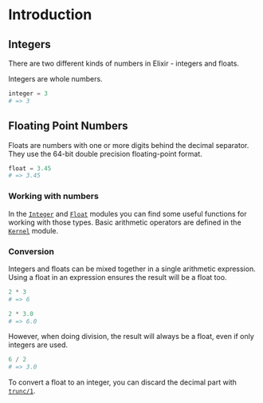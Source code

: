 # Introduction

## Integers

There are two different kinds of numbers in Elixir - integers and floats.

Integers are whole numbers.

``` elixir
integer = 3
# => 3
```

## Floating Point Numbers

Floats are numbers with one or more digits behind the decimal separator. They use the 64-bit double precision floating-point format.

``` elixir
float = 3.45
# => 3.45
```

### Working with numbers

In the [`Integer`](https://hexdocs.pm/elixir/Integer.html#functions) and [`Float`](https://hexdocs.pm/elixir/Float.html#functions) modules you can find some useful functions for working with those types. Basic arithmetic operators are defined in the [`Kernel`](https://hexdocs.pm/elixir/Kernel.html#*/2) module.

### Conversion

Integers and floats can be mixed together in a single arithmetic expression. Using a float in an expression ensures the result will be a float too.

``` elixir
2 * 3
# => 6

2 * 3.0
# => 6.0
```

However, when doing division, the result will always be a float, even if only integers are used.

``` elixir
6 / 2
# => 3.0
```

To convert a float to an integer, you can discard the decimal part with [`trunc/1`](https://hexdocs.pm/elixir/Kernel.html#trunc/1).
